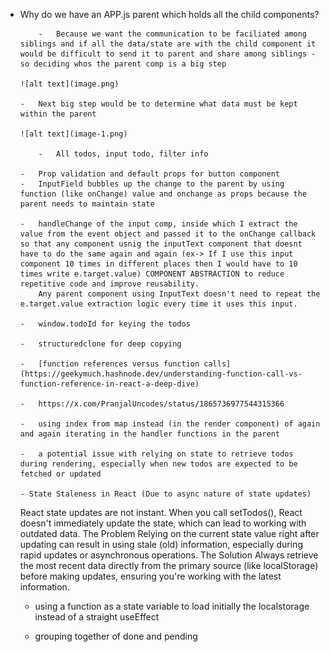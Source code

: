 -   Why do we have an APP.js parent which holds all the child components?

            -   Because we want the communication to be faciliated among siblings and if all the data/state are with the child component it would be difficult to send it to parent and share among siblings - so deciding whos the parent comp is a big step

        ![alt text](image.png)

        -   Next big step would be to determine what data must be kept within the parent

        ![alt text](image-1.png)

            -   All todos, input todo, filter info

        -   Prop validation and default props for button component
        -   InputField bubbles up the change to the parent by using function (like onChange) value and onchange as props because the parent needs to maintain state

        -   handleChange of the input comp, inside which I extract the value from the event object and passed it to the onChange callback so that any component usnig the inputText component that doesnt have to do the same again and again (ex-> If I use this input component 10 times in different places then I would have to 10 times write e.target.value) COMPONENT ABSTRACTION to reduce repetitive code and improve reusability.
            Any parent component using InputText doesn't need to repeat the e.target.value extraction logic every time it uses this input.

        -   window.todoId for keying the todos

        -   structuredclone for deep copying

        -   [function references versus function calls](https://geekymuch.hashnode.dev/understanding-function-call-vs-function-reference-in-react-a-deep-dive)

        -   https://x.com/PranjalUncodes/status/1865736977544315366

        -   using index from map instead (in the render component) of again and again iterating in the handler functions in the parent

        -   a potential issue with relying on state to retrieve todos during rendering, especially when new todos are expected to be fetched or updated

        - State Staleness in React (Due to async nature of state updates)

    React state updates are not instant. When you call setTodos(), React doesn't immediately update the state, which can lead to working with outdated data.
    The Problem
    Relying on the current state value right after updating can result in using stale (old) information, especially during rapid updates or asynchronous operations.
    The Solution
    Always retrieve the most recent data directly from the primary source (like localStorage) before making updates, ensuring you're working with the latest information.

    -   using a function as a state variable to load initially the localstorage instead of a straight useEffect

    - grouping together of done and pending

